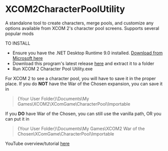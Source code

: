 # XCOM2CharacterPoolUtility
A standalone tool to create characters, merge pools, and customize any options available from XCOM 2's character pool screens. Supports several popular mods

TO INSTALL
* Ensure you have the .NET Desktop Runtime 9.0 installed. <a href="https://dotnet.microsoft.com/en-us/download/dotnet/thank-you/runtime-desktop-9.0.6-windows-x64-installer">Download from Microsoft here</a>
* Download this program's latest release <a href="https://github.com/Shaosil/XCOM2CharacterPoolUtility/releases/latest">here</a> and extract it to a folder
* Run XCOM 2 Character Pool Utility.exe

For XCOM 2 to see a character pool, you will have to save it in the proper place.
If you do <b>NOT</b> have the War of the Chosen expansion, you can save it in
> {Your User Folder}\Documents\My Games\XCOM2\XComGame\CharacterPool\Importable

If you <b>DO</b> have War of the Chosen, you can still use the vanilla path, OR you can put it in
> {Your User Folder}\Documents\My Games\XCOM2 War of the Chosen\XComGame\CharacterPool\Importable

YouTube overview/tutorial <a href="https://youtu.be/4fsvSy9pbtw">here</a>
